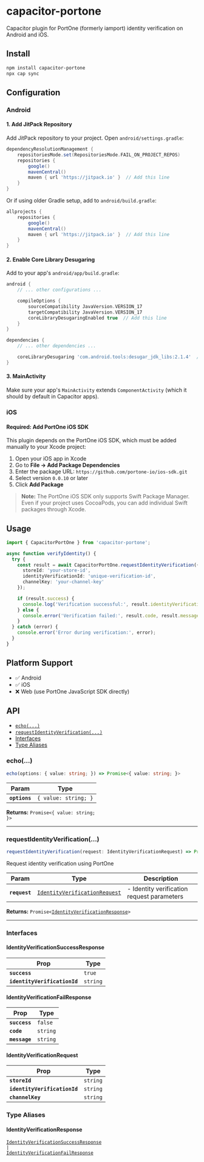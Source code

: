 # capacitor-portone

Capacitor plugin for PortOne (formerly iamport) identity verification on Android and iOS.

## Install

```bash
npm install capacitor-portone
npx cap sync
```

## Configuration

### Android

#### 1. Add JitPack Repository

Add JitPack repository to your project. Open `android/settings.gradle`:

```gradle
dependencyResolutionManagement {
    repositoriesMode.set(RepositoriesMode.FAIL_ON_PROJECT_REPOS)
    repositories {
        google()
        mavenCentral()
        maven { url 'https://jitpack.io' }  // Add this line
    }
}
```

Or if using older Gradle setup, add to `android/build.gradle`:

```gradle
allprojects {
    repositories {
        google()
        mavenCentral()
        maven { url 'https://jitpack.io' }  // Add this line
    }
}
```

#### 2. Enable Core Library Desugaring

Add to your app's `android/app/build.gradle`:

```gradle
android {
    // ... other configurations ...

    compileOptions {
        sourceCompatibility JavaVersion.VERSION_17
        targetCompatibility JavaVersion.VERSION_17
        coreLibraryDesugaringEnabled true  // Add this line
    }
}

dependencies {
    // ... other dependencies ...

    coreLibraryDesugaring 'com.android.tools:desugar_jdk_libs:2.1.4'  // Add this line
}
```

#### 3. MainActivity

Make sure your app's `MainActivity` extends `ComponentActivity` (which it should by default in Capacitor apps).

### iOS

#### Required: Add PortOne iOS SDK

This plugin depends on the PortOne iOS SDK, which must be added manually to your Xcode project:

1. Open your iOS app in Xcode
2. Go to **File → Add Package Dependencies**
3. Enter the package URL: `https://github.com/portone-io/ios-sdk.git`
4. Select version `0.0.10` or later
5. Click **Add Package**

> **Note:** The PortOne iOS SDK only supports Swift Package Manager. Even if your project uses CocoaPods, you can add individual Swift packages through Xcode.

## Usage

```typescript
import { CapacitorPortOne } from 'capacitor-portone';

async function verifyIdentity() {
  try {
    const result = await CapacitorPortOne.requestIdentityVerification({
      storeId: 'your-store-id',
      identityVerificationId: 'unique-verification-id',
      channelKey: 'your-channel-key'
    });

    if (result.success) {
      console.log('Verification successful:', result.identityVerificationId);
    } else {
      console.error('Verification failed:', result.code, result.message);
    }
  } catch (error) {
    console.error('Error during verification:', error);
  }
}
```

## Platform Support

- ✅ Android
- ✅ iOS
- ❌ Web (use PortOne JavaScript SDK directly)

## API

<docgen-index>

* [`echo(...)`](#echo)
* [`requestIdentityVerification(...)`](#requestidentityverification)
* [Interfaces](#interfaces)
* [Type Aliases](#type-aliases)

</docgen-index>

<docgen-api>
<!--Update the source file JSDoc comments and rerun docgen to update the docs below-->

### echo(...)

```typescript
echo(options: { value: string; }) => Promise<{ value: string; }>
```

| Param         | Type                            |
| ------------- | ------------------------------- |
| **`options`** | <code>{ value: string; }</code> |

**Returns:** <code>Promise&lt;{ value: string; }&gt;</code>

--------------------


### requestIdentityVerification(...)

```typescript
requestIdentityVerification(request: IdentityVerificationRequest) => Promise<IdentityVerificationResponse>
```

Request identity verification using PortOne

| Param         | Type                                                                                | Description                                |
| ------------- | ----------------------------------------------------------------------------------- | ------------------------------------------ |
| **`request`** | <code><a href="#identityverificationrequest">IdentityVerificationRequest</a></code> | - Identity verification request parameters |

**Returns:** <code>Promise&lt;<a href="#identityverificationresponse">IdentityVerificationResponse</a>&gt;</code>

--------------------


### Interfaces


#### IdentityVerificationSuccessResponse

| Prop                         | Type                |
| ---------------------------- | ------------------- |
| **`success`**                | <code>true</code>   |
| **`identityVerificationId`** | <code>string</code> |


#### IdentityVerificationFailResponse

| Prop          | Type                |
| ------------- | ------------------- |
| **`success`** | <code>false</code>  |
| **`code`**    | <code>string</code> |
| **`message`** | <code>string</code> |


#### IdentityVerificationRequest

| Prop                         | Type                |
| ---------------------------- | ------------------- |
| **`storeId`**                | <code>string</code> |
| **`identityVerificationId`** | <code>string</code> |
| **`channelKey`**             | <code>string</code> |


### Type Aliases


#### IdentityVerificationResponse

<code><a href="#identityverificationsuccessresponse">IdentityVerificationSuccessResponse</a> | <a href="#identityverificationfailresponse">IdentityVerificationFailResponse</a></code>

</docgen-api>
